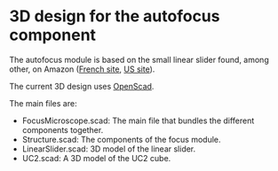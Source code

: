 
# 3D design for the autofocus component

The autofocus module is based on the small linear slider found, among other, on Amazon ([French site](https://www.amazon.fr/dp/B08Y6VZMC8?ref=ppx_yo2ov_dt_b_product_details&th=1), [US site](https://www.amazon.com/Linear-Actuator-Stepper-Milling-Machine/dp/B07K7FQ245/ref=sr_1_4)).

The current 3D design uses [OpenScad](https://openscad.org/).

The main files are:

* FocusMicroscope.scad: The main file that bundles the different components together.
* Structure.scad: The components of the focus module.
* LinearSlider.scad: 3D model of the linear slider.
* UC2.scad: A 3D model of the UC2 cube.






